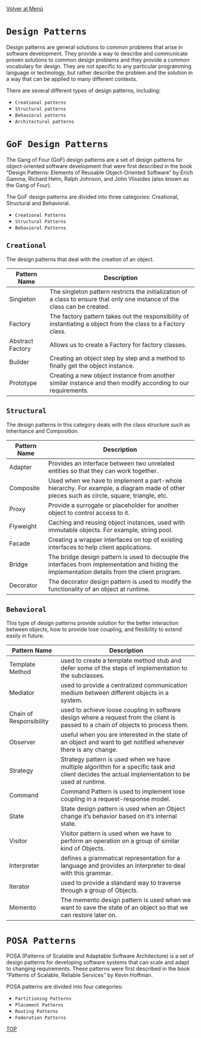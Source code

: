 [Volver al Menú](root.md)

# `Design Patterns`

Design patterns are general solutions to common problems that arise in software development. They provide a way to describe and communicate proven solutions to common design problems and they provide a common vocabulary for design. They are not specific to any particular programming language or technology, but rather describe the problem and the solution in a way that can be applied to many different contexts.

There are several different types of design patterns, including:

- `Creational patterns`
- `Structural patterns`
- `Behavioral patterns`
- `Architectural patterns`

# `GoF Design Patterns`

The Gang of Four (GoF) design patterns are a set of design patterns for object-oriented software development that were first described in the book “Design Patterns: Elements of Reusable Object-Oriented Software” by Erich Gamma, Richard Helm, Ralph Johnson, and John Vlissides (also known as the Gang of Four).

The GoF design patterns are divided into three categories: Creational, Structural and Behavioral.

- `Creational Patterns`
- `Structural Patterns`
- `Behavioral Patterns`

## `Creational`

The design patterns that deal with the creation of an object.

<table>
<thead>
<tr>
<th>Pattern Name</th>
<th>Description</th>
</tr>
</thead>
<tbody>
<tr>
<td><a >Singleton</a></td>
<td>The singleton pattern restricts the initialization of a class to ensure that only one instance of the class can be created.</td>
</tr>
<tr>
<td><a>Factory</a></td>
<td>The factory pattern takes out the responsibility of instantiating a object from the class to a Factory class.</td>
</tr>
<tr>
<td><a>Abstract Factory</a></td>
<td>Allows us to create a Factory for factory classes.</td>
</tr>
<tr>
<td><a>Builder</a></td>
<td>Creating an object step by step and a method to finally get the object instance.</td>
</tr>
<tr>
<td>Prototype</a></td>
<td>Creating a new object instance from another similar instance and then modify according to our requirements.</td>
</tr>
</tbody>
</table>

## `Structural`

The design patterns in this category deals with the class structure such as Inheritance and Composition.

<table>
<thead>
<tr>
<th>Pattern Name</th>
<th>Description</th>
</tr>
</thead>
<tbody>
<tr>
<td><a >Adapter</a></td>
<td>Provides an interface between two unrelated entities so that they can work together.</td>
</tr>
<tr>
<td><a >Composite</a></td>
<td>Used when we have to implement a part-whole hierarchy. For example, a diagram made of other pieces such as circle, square, triangle, etc.</td>
</tr>
<tr>
<td><a >Proxy</a></td>
<td>Provide a surrogate or placeholder for another object to control access to it.</td>
</tr>
<tr>
<td><a >Flyweight</a></td>
<td>Caching and reusing object instances, used with immutable objects. For example, string pool.</td>
</tr>
<tr>
<td><a >Facade</a></td>
<td>Creating a wrapper interfaces on top of existing interfaces to help client applications.</td>
</tr>
<tr>
<td><a>Bridge</a></td>
<td>The bridge design pattern is used to decouple the interfaces from implementation and hiding the implementation details from the client program.</td>
</tr>
<tr>
<td><a">Decorator</a></td>
<td>The decorator design pattern is used to modify the functionality of an object at runtime.</td>
</tr>
</tbody>
</table>

## `Behavioral`

This type of design patterns provide solution for the better interaction between objects, how to provide lose coupling, and flexibility to extend easily in future.

<table>
<thead>
<tr>
<th>Pattern Name</th>
<th>Description</th>
</tr>
</thead>
<tbody>
<tr>
<td><a >Template Method</a></td>
<td>used to create a template method stub and defer some of the steps of implementation to the subclasses.</td>
</tr>
<tr>
<td><a >Mediator</a></td>
<td>used to provide a centralized communication medium between different objects in a system.</td>
</tr>
<tr>
<td><a >Chain of Responsibility</a></td>
<td>used to achieve loose coupling in software design where a request from the client is passed to a chain of objects to process them.</td>
</tr>
<tr>
<td><a >Observer</a></td>
<td>useful when you are interested in the state of an object and want to get notified whenever there is any change.</td>
</tr>
<tr>
<td><a >Strategy</a></td>
<td>Strategy pattern is used when we have multiple algorithm for a specific task and client decides the actual implementation to be used at runtime.</td>
</tr>
<tr>
<td><a >Command</a></td>
<td>Command Pattern is used to implement lose coupling in a request-response model.</td>
</tr>
<tr>
<td><a >State</a></td>
<td>State design pattern is used when an Object change it’s behavior based on it’s internal state.</td>
</tr>
<tr>
<td><a >Visitor</a></td>
<td>Visitor pattern is used when we have to perform an operation on a group of similar kind of Objects.</td>
</tr>
<tr>
<td><a >Interpreter</a></td>
<td>defines a grammatical representation for a language and provides an interpreter to deal with this grammar.</td>
</tr>
<tr>
<td><a >Iterator</a></td>
<td>used to provide a standard way to traverse through a group of Objects.</td>
</tr>
<tr>
<td><a >Memento</a></td>
<td>The memento design pattern is used when we want to save the state of an object so that we can restore later on.</td>
</tr>
</tbody>
</table>

# `POSA Patterns`

POSA (Patterns of Scalable and Adaptable Software Architecture) is a set of design patterns for developing software systems that can scale and adapt to changing requirements. These patterns were first described in the book “Patterns of Scalable, Reliable Services” by Kevin Hoffman.

POSA patterns are divided into four categories:

- `Partitioning Patterns`
- `Placement Patterns`
- `Routing Patterns`
- `Federation Patterns`

[TOP](#design-patterns)
